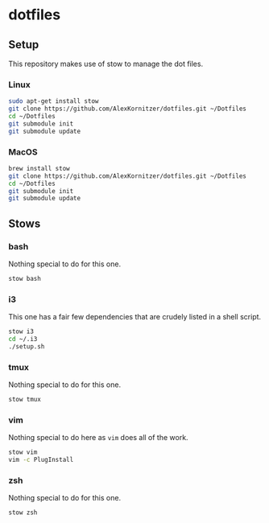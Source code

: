 # dotfiles

## Setup

This repository makes use of stow to manage the dot files.

### Linux

```bash
sudo apt-get install stow
git clone https://github.com/AlexKornitzer/dotfiles.git ~/Dotfiles
cd ~/Dotfiles
git submodule init
git submodule update
```

### MacOS

```bash
brew install stow
git clone https://github.com/AlexKornitzer/dotfiles.git ~/Dotfiles
cd ~/Dotfiles
git submodule init
git submodule update
```

## Stows

### bash

Nothing special to do for this one.

```bash
stow bash
```

### i3

This one has a fair few dependencies that are crudely listed in a shell script.

```bash
stow i3
cd ~/.i3
./setup.sh
```

### tmux

Nothing special to do for this one.

```bash
stow tmux
```

### vim

Nothing special to do here as `vim` does all of the work.

```bash
stow vim
vim -c PlugInstall
```

### zsh

Nothing special to do for this one.

```bash
stow zsh
```
